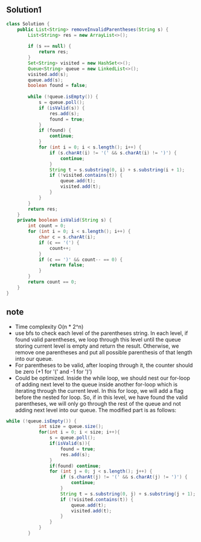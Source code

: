 ## Solution1
``` java
class Solution {
    public List<String> removeInvalidParentheses(String s) {
        List<String> res = new ArrayList<>();
        
        if (s == null) {
            return res;
        }
        Set<String> visited = new HashSet<>();
        Queue<String> queue = new LinkedList<>();
        visited.add(s);
        queue.add(s);
        boolean found = false;
        
        while (!queue.isEmpty()) {
            s = queue.poll();
            if (isValid(s)) {
                res.add(s);
                found = true;
            }
            if (found) {
                continue;
            }
            for (int i = 0; i < s.length(); i++) {
                if (s.charAt(i) != '(' && s.charAt(i) != ')') {
                    continue;
                }
                String t = s.substring(0, i) + s.substring(i + 1);
                if (!visited.contains(t)) {
                    queue.add(t);
                    visited.add(t);
                }
            }
        }
        return res;
    }
    private boolean isValid(String s) {
        int count = 0;
        for (int i = 0; i < s.length(); i++) {
            char c = s.charAt(i);
            if (c == '(') {
                count++;
            }
            if (c == ')' && count-- == 0) {
                return false;
            }
        }
        return count == 0;
    }
}
```

## note
* Time complexity O(n * 2^n)
* use bfs to check each level of the parentheses string. In each level, if found valid parentheses, we loop through this 
level until the queue storing current level is empty and return the result. Otherwise, we remove one parentheses and 
put all possible parenthesis of that length into our queue.
* For parentheses to be valid, after looping through it, the counter should be zero (+1 for '(' and -1 for ')')
* Could be optimized. Inside the while loop, we should nest our for-loop of adding next level to the queue inside another 
for-loop which is iterating through the current level. In this for loop, we will add a flag before the nested for loop. 
So, if in this level, we have found the valid parentheses, we will only go through the rest of the queue and not adding 
next level into our queue. The modified part is as follows:
``` java
while (!queue.isEmpty()) {
            int size = queue.size();
            for(int i = 0; i < size; i++){
                s = queue.poll();
                if(isValid(s)){
                    found = true;
                    res.add(s);
                }
                if(found) continue;
                for (int j = 0; j < s.length(); j++) {
                    if (s.charAt(j) != '(' && s.charAt(j) != ')') {
                        continue;
                    }
                    String t = s.substring(0, j) + s.substring(j + 1);
                    if (!visited.contains(t)) {
                        queue.add(t);
                        visited.add(t);
                    }
                }
            }
        }
```
